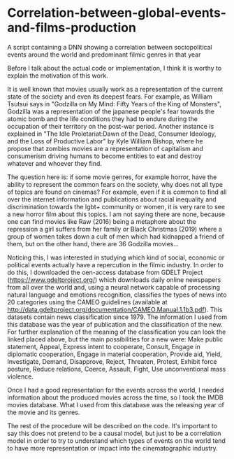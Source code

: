 # Correlation-between-global-events-and-films-production
A script containing a DNN showing a correlation between sociopolitical events around the world and predominant filmic genres in that year

Before I talk about the actual code or implementation, I think it is worthy to explain the motivation of this work.

It is well known that movies usually work as a representation of the current state of the society and even its deepest fears. For example, as William Tsutsui says in "Godzilla on My Mind: Fifty Years of the King of Monsters", Godzilla was a representation of the japanese people's fear towards the atomic bomb and the life conditions they had to endure during the occupation of their territory on the post-war period. Another instance is explained in "The Idle Proletariat:Dawn of the Dead, Consumer Ideology, and the Loss of Productive Labor" by Kyle William Bishop, where he propose that zombies movies are a representation of capitalism and consumerism driving humans to become entities to eat and destroy whatever and whoever they find.

The question here is: if some movie genres, for example horror, have the ability to represent the common fears on the society, why does not all type of topics are found on cinemas? For example, even if it is common to find all over the internet information and publications about racial inequality and discrimination towards the lgbt+ community or women, it is very rare to see a new horror film about this topics. I am not saying there are none, because one can find movies like Raw (2016) being a metaphore about the repression a girl suffers from her family or Black Christmas (2019) where a group of women takes down a cult of men which had kidnapped a friend of them, but on the other hand, there are 36 Godzilla movies...

Noticing this, I was interested in studying which kind of social, economic or political events actually have a repercution in the filmic industry. In order to do this, I downloaded the oen-access database from GDELT Project (https://www.gdeltproject.org/) which downloads daily online newspapers from all over the world and, using a neural network capable of processing natural language and emotions recognition, classifies the types of news into 20 categories using the CAMEO guidelines (available at http://data.gdeltproject.org/documentation/CAMEO.Manual.1.1b3.pdf). This datasets contain news classification since 1979. The information I used from this database was the year of publication and the classification of the new. 
For further explanation of the meaning of the classification you can look the linked placed above, but the main possibilities for a new were: Make public statement, Appeal, Express intent to cooperate, Consult, Engage in diplomatic cooperation, Engage in material cooperation, Provide aid, Yield, Investigate, Demand, Disapprove, Reject, Threaten, Protest, Exhibit force posture, Reduce relations, Coerce, Assault, Fight, Use unconventional mass violence.

Once I had a good representation for the events across the world, I needed information about the produced movies across the time, so I took the IMDB movies database. What I used from this database was the releasing year of the movie and its genres.

The rest of the procedure will be described on the code. It's important to say this does not pretend to be a causal model, but just to be a correlation model in order to try to understand which types of events on the world tend to have more representation or impact into the cinematographic industry.
